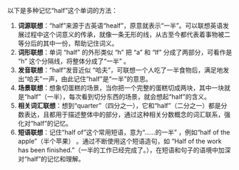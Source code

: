 以下是多种记忆“half”这个单词的方法：
1. **词源联想**：“half”来源于古英语“healf”，原意就表示“一半”。可以联想英语发展过程中这个词意义的传承，就像一条无形的线，从古至今都代表着事物被二等分后的其中一份，帮助记住词义。
2. **词形联想**：单词 “half” 的外形类似 “h” 把 “a” 和 “lf” 分成了两部分，可看作是 “h” 这个分隔线，将整体分成了“一半” 。
3. **发音联想**：“half”发音近似 “哈夫”，可联想一个人吃了一半食物后，满足地发出“哈夫”一声，由此记住“half”是“一半”的意思。
4. **场景联想**：想象切蛋糕的场景，当你把一个完整的蛋糕切成两块，其中一块就是“half”（一半），每次看到切分东西的场景，就会想起“half”的含义。
5. **相关词汇联想**：想到“quarter”（四分之一），它和“half”（二分之一）都是分数表达，且都用于描述整体中的部分，通过这种相关分数概念的词汇联系，强化对“half”的记忆。 
6. **短语联想**：记住“half of”这个常用短语，意为“……的一半” ，例如“half of the apple”（半个苹果） 。通过不断使用这个短语造句，如 “Half of the work has been finished.”（一半的工作已经完成了。），在短语和句子的语境中加深对“half”的记忆和理解。 
